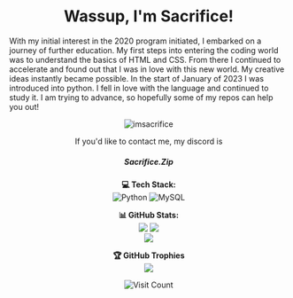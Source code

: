 <p align="center">
  <h1 align="center">Wassup, I'm Sacrifice!</h1>
  With my initial interest in the 2020 program initiated, I embarked on a journey of further education. My first steps into entering the coding world was to understand the basics of HTML and CSS. From there I continued to accelerate and found out that I was in love with this new world. My creative ideas instantly became possible. In the start of January of 2023 I was introduced into python. I fell in love with the language and continued to study it. I am trying to advance, so hopefully some of my repos can help you out!
</p>

<p align="center"> <img src="https://komarev.com/ghpvc/?username=imsacrifice&label=Profile%20views&color=0e75b6&style=flat" alt="imsacrifice" /> </p>

<p align="center">If you'd like to contact me, my discord is</p>
<h5 align="center">Sacrifice.Zip</h5>



<p align="center">
  <strong>💻 Tech Stack:</strong><br>
  <img src="https://img.shields.io/badge/python-3670A0?style=for-the-badge&logo=python&logoColor=ffdd54" alt="Python"> <img src="https://img.shields.io/badge/mysql-%2300000f.svg?style=for-the-badge&logo=mysql&logoColor=white" alt="MySQL">
</p>

<p align="center">
  <strong>📊 GitHub Stats:</strong><br>
  <img src="https://github-readme-stats.vercel.app/api?username=ImSacrifice&theme=dark&hide_border=false&include_all_commits=false&count_private=false">
  <img src="https://github-readme-streak-stats.herokuapp.com/?user=ImSacrifice&theme=dark&hide_border=false"><br>
  <img src="https://github-readme-stats.vercel.app/api/top-langs/?username=ImSacrifice&theme=dark&hide_border=false&include_all_commits=false&count_private=false&layout=compact">
</p>

<p align="center">
  <strong>🏆 GitHub Trophies</strong><br>
  <img src="https://github-profile-trophy.vercel.app/?username=ImSacrifice&theme=radical&no-frame=false&no-bg=true&margin-w=4">
</p>

<p align="center">
  <img src="https://visitcount.itsvg.in/api?id=ImSacrifice&icon=0&color=0" alt="Visit Count">
</p>
